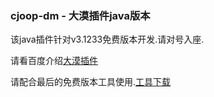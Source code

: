 ### cjoop-dm - 大漠插件java版本

该java插件针对v3.1233免费版本开发.请对号入座.

请看百度介绍[大漠插件](http://baike.baidu.com/link?url=I_rtZHMyHmPJAAH9agzWfNi61pWC8y-LPfF-p0anCDSERGJbPG2DpCpNCT3wiPz6d0hJpdMqMdLoVP1Oa0hSAK)

请配合最后的免费版本工具使用.[工具下载](http://bbs.anjian.com/showtopic-343817-1.aspx)

